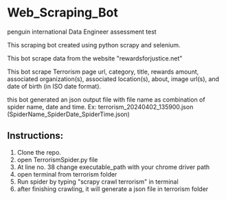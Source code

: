 # Web_Scraping_Bot
penguin international Data Engineer assessment test

This scraping bot created using python scrapy and selenium.

This bot scrape data from the website "rewardsforjustice.net"

This bot scrape Terrorism page url, category, title, rewards amount, associated organization(s), 
associated location(s), about, image url(s), and date of birth (in ISO date format).

this bot generated an json output file with file name as combination of spider name, date and time.
Ex: terrorism_20240402_135900.json (SpiderName_SpiderDate_SpiderTime.json)

## Instructions:

1. Clone the repo.
2. open TerrorismSpider.py file
3. At line no. 38 change executable_path with your chrome driver path
4. open terminal from terrorism folder
5. Run spider by typing "scrapy crawl terrorism" in terminal
6. after finishing crawling, it will generate a json file in terrorism folder
